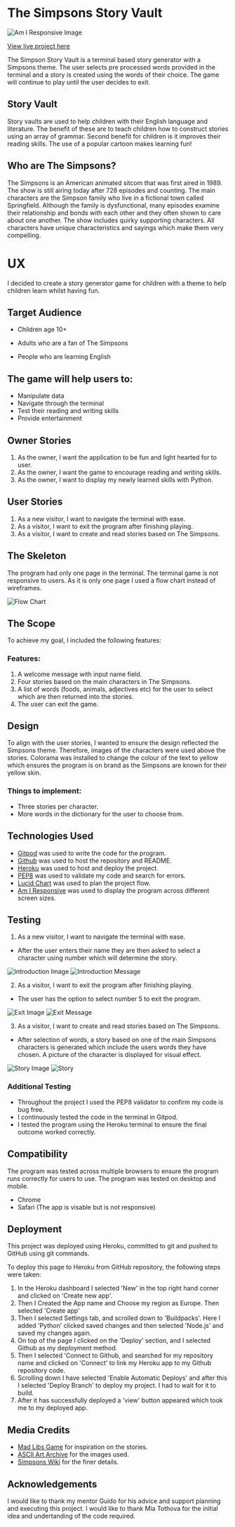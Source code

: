 # The Simpsons Story Vault

![Am I Responsive Image](assets/images/am-i-responsive.png)

[View live project here](https://the-simpsons-story-vault.herokuapp.com/)

The Simpson Story Vault is a terminal based story generator with a Simpsons theme. The user selects pre processed words provided in the terminal and a story is created using the words of their choice. The game will continue to play until the user decides to exit.

## Story Vault
Story vaults are used to help children with their English language and literature. The benefit of these are to teach children how to construct stories using an array of grammar. Second benefit for children is it improves their reading skills. The use of a popular cartoon makes learning fun!

## Who are The Simpsons?
The Simpsons is an American animated sitcom that was first aired in 1989. The show is still airing today after 728 episodes and counting. The main characters are the Simpson family who live in a fictional town called Springfield. Although the family is dysfunctional, many episodes examine their relationship and bonds with each other and they often shown to care about one another. The show includes quirky supporting characters. All characters have unique characteristics and sayings which make them very compelling. 

# UX
I decided to create a story generator game for children with a theme to help children learn whilst having fun.

## Target Audience 
* Children age 10+
* Adults who are a fan of The Simpsons 

* People who are learning English 

## The game will help users to:
* Manipulate data
* Navigate through the terminal 
* Test their reading and writing skills 
* Provide entertainment

## Owner Stories
1. As the owner, I want the application to be fun and light hearted for to user.
2. As the owner, I want the game to encourage reading and writing skills.
3. As the owner, I want to display my newly learned skills with Python.

## User Stories
1. As a new visitor, I want to navigate the terminal with ease.
2. As a visitor, I want to exit the program after finishing playing. 
3. As a visitor, I want to create and read stories based on The Simpsons. 

## The Skeleton
The program had only one page in the terminal. The terminal game is not responsive to users. As it is only one page I used a flow chart instead of wireframes. 

![Flow Chart](assets/images/flow-chart.png)

## The Scope
To achieve my goal, I included the following features:

### Features:
1. A welcome message with input name field. 
2. Four stories based on the main characters in The Simpsons.
3. A list of words (foods, animals, adjectives etc) for the user to select which are then returned into the stories.
4. The user can exit the game.

## Design
To align with the user stories, I wanted to ensure the design reflected the Simpsons theme. Therefore, images of the characters were used above the stories. Colorama was installed to change the colour of the text to yellow which ensures the program is on brand as the Simpsons are known for their yellow skin. 

### Things to implement: 
* Three stories per character.
* More words in the dictionary for the user to choose from.

## Technologies Used 
* [Gitpod](https://gitpod.io/workspaces) was used to write the code for the program. 
* [Github](https://github.com/dansantinojones) was used to host the repository and README.
* [Heroku](https://id.heroku.com/login) was used to host and deploy the project.
* [PEP8](http://pep8online.com/) was used to validate my code and search for errors. 
* [Lucid Chart](https://www.lucidchart.com/pages/) was used to plan the project flow. 
* [Am I Responsive](https://ui.dev/amiresponsive) was used to display the program across different screen sizes. 

## Testing
1. As a new visitor, I want to navigate the terminal with ease.
* After the user enters their name they are then asked to select a character using number which will determine the story.

![Introduction Image](assets/images/intro-1.png)
![Introduction Message](assets/images/intro-2.png)

2. As a visitor, I want to exit the program after finishing playing. 
* The user has the option to select number 5 to exit the program.

![Exit Image](assets/images/exit-1.png)
![Exit Message](assets/images/exit-2.png)

3. As a visitor, I want to create and read stories based on The Simpsons.
* After selection of words, a story based on one of the main Simpsons characters is generated which include the users words they have chosen. A picture of the character is displayed for visual effect. 

![Story Image](assets/images/story-1.png)
![Story](assets/images/story-2.png)

### Additional Testing 
* Throughout the project I used the PEP8 validator to confirm my code is bug free.
* I continuously tested the code in the terminal in Gitpod.
* I tested the program using the Heroku terminal to ensure the final outcome worked correctly.

## Compatibility
The program was tested across multiple browsers to ensure the program runs correctly for users to use. The program was tested on desktop and mobile. 
* Chrome 
* Safari (The app is visable but is not responsive)


## Deployment
This project was deployed using Heroku, committed to git and pushed to GitHub using git commands.

To deploy this page to Heroku from GitHub repository, the following steps were taken:

1. In the Heroku dashboard I selected 'New' in the top right hand corner and clicked on 'Create new app'.
2. Then I Created the App name and Choose my region as Europe. Then selected 'Create app'
3. Then I selected Settings tab, and scrolled down to 'Buildpacks'. Here I added 'Python' clicked saved changes and then selected 'Node.js' and saved my changes again.
4. On top of the page I clicked on the 'Deploy' section, and I selected Github as my deployment method.
5. Then I selected 'Connect to Github, and searched for my repository name and clicked on 'Connect' to link my Heroku app to my Github repository code.
6. Scrolling down I have selected 'Enable Automatic Deploys' and after this I selected 'Deploy Branch' to deploy my project. I had to wait for it to build.
7. After it has successfully deployed a 'view' button appeared which took me to my deployed app.

## Media Credits
* [Mad Libs Game](https://www.glowwordbooks.com/blog/category/kids-online-mad-libs/) for inspiration on the stories. 
* [ASCII Art Archive](https://www.asciiart.eu/cartoons/simpsons) for the images used.
* [Simpsons Wiki](https://simpsons.fandom.com/wiki/Simpsons_Wiki) for the finer details. 

## Acknowledgements
I would like to thank my mentor Guido for his advice and support planning and executing this project. I would like to thank Mia Tothova for the initial idea and undertanding of the code required. 